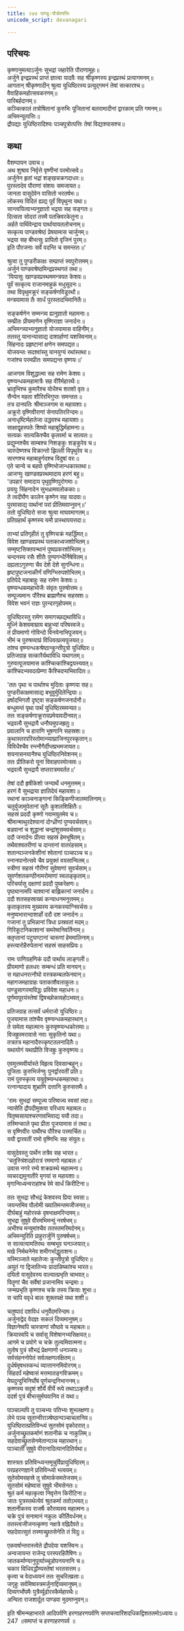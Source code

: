 ```yaml
---
title: २४७ पाण्डु-पौत्रोत्पत्तिः
unicode_script: devanagari

---
```

## परिचयः

कृष्णानुमत्याऽर्जुनः सुभद्रां जहारेति पौराणामूहः॥  
अर्जुने इन्द्रप्रस्थं प्राप्तं ज्ञात्वा यादवैः सह श्रीकृष्णस्य इन्द्रप्रस्थं प्रत्यागमनम्॥  
आगतान् श्रीकृष्णादीन् श्रुत्वा युधिष्ठिरस्य प्रत्युद्गमनं तेषां सत्कारश्च॥  
वैवाहिकमहोत्सवकरणम्॥  
पारिबर्हदानम्॥  
कञ्चित्कालं तत्रोषितानां कुरुभिः पूजितानां बलरामादीनां द्वारकाम् प्रति गमनम्॥  
अभिमन्यूत्पत्तिः॥  
द्रौपद्याः युधिष्ठिरादिश्यः पञ्चपुत्रोत्पत्तिः तेषां विद्याश्यासश्च॥  

## कथा

वैशम्पायन उवाच॥  
अथ शुश्राव निर्वृत्ते वृष्णीनां परमोत्सवे॥  
अर्जुनेन हृतां भद्रां शङ्खचक्रगदाधरः॥  
पुरस्तादेव पौराणां संशयः समजायत॥  
जानता वासुदेवेन वासितो भरतर्षभः॥  
लोकस्य विदितं ह्यद्य पूर्वं विपृथुना यथा॥  
सान्त्वयित्वाभ्यनुज्ञातो भद्रया सह सङ्गतः॥  
दित्सता सोदरां तस्मै पतत्त्रिवरकेतुना॥  
अर्हते पार्थिवेन्द्राय पार्थायायतलोचनाम्॥  
सत्कृत्य पाण्डवश्रेष्ठं प्रेषयामास चार्जुनम्॥  
भद्रया सह बीभत्सुः प्रापितो वृजिनं पुरम्॥  
इति पौरजनाः सर्वे वदन्ति च समन्ततः॥'  

श्रुत्वा तु पुण्डरीकाक्षः सम्प्राप्तं स्वपुरोत्तमम्॥  
अर्जुनं पाण्डवश्रेष्ठमिन्द्रप्रस्थगतं तथा॥  
'यियासुः खाण्डवप्रस्थममन्त्रयत केशवः॥  
पूर्वं सत्कृत्य राजानमाहुकं मधुसूदनः॥  
तथा विपृथुमक्रूरं सङ्कर्षणविडूरथौ॥  
मन्त्रयामास तैः सार्धं पुरस्तादभिमानितैः॥  

सङ्कर्षणेन सम्मन्त्र्य ह्यनुज्ञातो महामनाः॥  
सम्प्रीतः प्रीयमाणेन वृष्णिराज्ञा जनार्दनः॥  
अभिमन्त्र्याभ्यनुज्ञातो योजयामास वाहिनीम्॥  
ततस्तु यानान्यासाद्य दाशार्हाणां यशस्विनाम्॥  
सिंहनादः प्रहृष्टानां क्षणेन समपद्यत॥  
योजयन्तः सदश्वांस्तु यानयुग्यं रथांस्तथा॥  
गजांश्च परमप्रीतः समपद्यन्त वृष्णयः॥'  

आजगाम विशुद्धात्मा सह रामेण केशवः॥  
वृष्ण्यन्धकमहामात्रैः सह वीरैर्महारथैः॥  
भ्रातृभिश्च कुमारैश्च योधैश्च शतशो वृतः॥  
सैन्येन महता शौरिरभिगुप्तः समन्ततः॥  
तत्र दानपतिः श्रीमाञ्जगाम स महायशाः॥  
अक्रूरो वृष्णिवीराणां सेनापतिररिन्दमः॥  
अनाधृष्टिर्महातेजा उद्धवश्च महायशाः॥  
साक्षाद्वृहस्पतेः शिष्यो महाबुद्धिर्महामनाः॥  
सत्यकः सात्यकिश्चैव कृतवर्मा च सात्वतः॥  
प्रद्युम्नश्चैव साम्बश्च निशङ्कुः शङ्कुरेव च॥  
चारुदेष्णश्च विक्रान्तो झिल्ली विपृथुरेव च॥  
सारणश्च महाबाहुर्गदश्च विदुषां वरः॥  
एते चान्ये च बहवो वृष्णिभोजान्धकास्तथा॥  
आजग्मुः खाण्डवप्रस्थमादाय हरणं बहु॥  
'उपहारं समादाय पृथुवृष्णिपुरोगमाः॥  
प्रययुः सिंहनादेन सुभध्रामवलोककाः॥  
ते त्वदीर्घेण कालेन कृष्णेन सह यादवाः॥  
पुरमासाद्य पार्थानां परां प्रीतिमवाप्नुवन्॥'  
ततो युधिष्ठिरो सजा श्रुत्वा माघवमागतम्॥  
प्रतिग्रहार्थं कृष्णस्य यमौ प्रास्थापयत्तदा॥  

ताभ्यां प्रतिगृहीतं तु वृष्णिचक्रं महर्द्धिमत्॥  
विवेश खाण्डवप्रस्थं पताकाध्वजशोभितम्॥  
सम्मृष्टसिक्तपन्थानं पुष्पप्रकरशोभितम्॥  
चन्दनस्य रसैः शीतैः पुण्यगन्धैर्निषेवितम्॥  
दह्यताऽगुरुणा चैव देशे देशे सुगन्धिना॥  
हृष्टपुष्टजनाकीर्णं वणिग्भिरुपशोभितम्॥  
प्रतिपेदे महाबाहुः सह रामेण केशवः॥  
वृष्ण्यन्धकमहाभोजैः संवृतः पुरुषोत्तमः॥  
सम्पूज्यमानः पौरैश्च ब्राह्मणैश्च सहस्रशः॥  
विवेश भवनं राज्ञः पुरन्दरगृहोपमम्॥  

युधिष्ठिरस्तु रामेण समागच्छद्यथाविधि॥  
मूर्ध्नि केशवमाघ्राय बाहुभ्यां परिषस्वजे॥  
तं प्रीयमाणो गोविन्दो विनयेनाभिपूजयन्॥  
भीमं च पुरुषव्याघ्रं विधिवत्प्रत्यपूजयत्॥  
तांश्च वृष्ण्यन्धकश्रेष्ठान्कुन्तीपुत्रो युधिष्ठिरः॥  
प्रतिजग्राह सत्कारैर्यथाविधि यथागतम्॥  
गुरुवत्पूजयामास कांश्चित्कांश्चिद्वयस्यवत्॥  
कांश्चिदभ्यवदत्प्रेम्णा कैश्चिदप्यभिवादितः॥  

'ततः पृथा च पार्थाश्च मुदिताः कृष्णया सह॥  
पुण्डरीकाक्षमासाद्य बभूवुर्मुदितेन्द्रियाः॥  
हर्षादभिगतौ दृष्ट्वा सङ्कर्षणजनार्दनौ॥  
बन्धुमन्तं पृथा पार्थं युधिष्ठिरममन्यत॥  
ततः सङ्कर्षणाक्रूरावप्रमेयावदीनवत्॥  
भद्रवत्यै सुभद्रायै धनौघमुपजह्रतुः॥  
प्रवालानि च हाराणि भूषणानि सहस्रशः॥  
कुथास्तरपरिस्तोमान्व्याघ्राजिनपुरस्कृतान्॥  
विविधैश्चैव रन्त्नौगैर्दीप्तप्रभमजायत॥  
शयनासनयानैश्च युधिष्ठिरनिवेशनम्॥  
ततः प्रीतिकरो यूनां विवाहपरमोत्सवः॥  
भद्रवत्यै सुभद्रायै सप्तरात्रमवर्तत॥'  

तेषां ददौ हृषीकेशो जन्यार्थे धनमुत्तमम्॥  
हरणं वै सुभद्राया ज्ञातिदेयं महायशाः॥  
रथानां काञ्चनाङ्गानां किङ्किणीजालमालिनाम्॥  
चतुर्युजामुपेतानां सूतैः कुशलशिक्षितैः॥  
सहस्रं प्रददौ कृष्णो गवामयुतमेव च॥  
श्रीमान्माथुरदेश्यानां दोग्ध्रीणां पुण्यवर्चसाम्॥  
बडवानां च शुद्धानां चन्द्रांशुसमवर्चसाम्॥  
ददौ जनार्दनः प्रीत्या सहस्रं हेमभूषितम्॥  
तथैवाश्वतरीणां च दान्तानां वातरंहसाम्॥  
शतान्यञ्जनकेशीनां श्वेतानां पञ्चपञ्च च॥  
स्नानपानोत्सवे चैव प्रयुक्तं वयसान्वितम्॥  
स्त्रीणां सहस्रं गौरीणां सुवेषाणां सुवर्चसाम्॥  
सुवर्णशतकण्ठीनामरोमाणां स्वलङ्कृताम्॥  
परिचर्यासु दक्षाणां प्रददौ पुष्करेक्षणः॥  
पृष्ठ्यानामपि चाश्वानां बाह्लिकानां जनार्दनः॥  
ददौ शतसहस्राख्यं कन्याधनमनुत्तमम्॥  
कृताकृतस्य मुख्यस्य कनकस्याग्निवर्चसः॥  
मनुष्यभारान्दाशार्हो ददौ दश जनार्दनः॥  
गजानां तु प्रभिन्नानां त्रिधा प्रस्रवतां मदम्॥  
गिरिकूटनिकाशानां समरेष्वनिवर्तिनाम्॥  
क्लृप्तानां पटुघण्टानां चारूणां हेममालिनाम्॥  
हस्त्यारोहैरुपेतानां सहस्रं साहसप्रियः॥  

रामः पाणिग्रहणिकं ददौ पार्थाय लाङ्गली॥  
प्रीयमाणो हलधरः सम्बन्धं प्रति मानयन्॥  
स महाधनरत्नौघो वस्त्रकम्बलफेनवान्॥  
महागजमहाग्राहः पताकाशैवलाकुलः॥  
पाण्डुसागरमाविद्धः प्रविवेश महाधनः॥  
पूर्णमापूरयंस्तेषां द्विषच्छोकावहोऽभवत्॥  

प्रतिजग्राह तत्सर्वं धर्मराजो युधिष्ठिरः॥  
पूजयामास तांश्चैव वृष्ण्यन्धकमहारथान्॥  
ते समेता महात्मानः कुरुवृष्ण्यन्धकोत्तमाः॥  
विजह्रुरमरावासे नराः सुकृतिनो यथा॥  
तत्रतत्र महानादैरुत्कृष्टतलनादितैः॥  
यथायोगं यथाप्रीति विजह्रुः कुरुवृष्णयः॥  

एवमुत्तमवीर्यास्ते विहृत्य दिवसान्बहून्॥  
पूजिताः कुरुभिर्जग्मुः पुनर्द्वारवतीं प्रति॥  
रामं पुरुस्कृत्य ययुर्वृष्म्यन्धकमहारथाः॥  
रत्नान्यादाय शुभ्राणि दत्तानि कुरुसत्तमैः॥  

'रामः सुभद्रां सम्पूज्य परिष्वज्य स्वसां तदा॥  
न्यासेति द्रौपदीमुक्त्वा परिधाय महाबलः॥  
पितृष्वसायाश्चरणावभिवाद्य ययौ तदा॥  
तस्मिन्काले पृथा प्रीता पूजयामास तं तथा॥  
स वृष्णिवीरः पार्थैश्च पौरैश्च परमार्चितः॥  
ययौ द्वारवतीं रामो वृष्णिभिः सह संयुतः॥  

वासुदेवस्तु पार्थेन तत्रैव सह भारत॥  
'चतुस्त्रिंशदहोरात्रं रममाणो महाबलः॥'  
उवास नगरे रम्ये शक्रप्रस्थे महात्मना॥  
व्यचरद्यमुनातीरे मृगयां स महायशाः॥  
मृगान्विध्यन्वराहांश्च रेमे सार्धं किरीटिना॥  

ततः सुभद्रा सौभद्रं केशवस्य प्रिया स्वसा॥  
जयन्तमिव पौलोमी ख्यातिमन्तमजीजनत्॥  
दीर्घबाहुं महोरस्कं वृषभाक्षमरिन्दमम्॥  
सुभद्रा सुषुवे वीरमभिमन्युं नरर्षभम्॥  
अभीश्च मन्युमांश्चैव ततस्तमरिमर्दनम्॥  
अभिमन्युरिति प्राहुरार्जुनिं पुरुषर्षभम्॥  
स सात्वत्यामतिरथः सम्बभूव घनञ्जयात्॥  
मखे निर्मथनेनेव शमीगर्भाद्धुताशनः॥  
यस्मिञ्जाते महातेजाः कुन्तीपुत्रो युधिष्ठिरः॥  
अयुतं गा द्विजातिभ्यः प्रादान्निष्कांश्च भारत॥  
दयितो वासुदेवस्य वाल्यात्प्रभृति चाभवत्॥  
पितॄणां चैव सर्वेषां प्रजानामिव चन्द्रमाः॥  
जन्मप्रभृति कृष्णश्च चक्रे तस्य क्रियाः शुभाः॥  
स चापि ववृधे बालः शुक्लपक्षे यथा शशी॥  

चतुष्पादं दशविधं धनुर्वेदमरिन्दमः॥  
अर्जुनाद्वेद वेदज्ञः सकलं दिव्यमानुषम्॥  
विज्ञानेष्वपि चास्त्राणां सौष्ठवे च महाबलः॥  
क्रियास्वपि च सर्वासु विशेषानभ्यसिक्षयत्॥  
आगमे च प्रयोगे च चक्रे तुल्यमिवात्मना॥  
तुतोष पुत्रं सौभद्रं प्रेक्षणाणो धनञ्जयः॥  
सर्वसंहननोपेतं सर्वलक्षणलक्षितम्॥  
दुर्धर्षमृषभस्कन्धं व्यात्ताननमिवोरगम्॥  
सिंहदर्पं महेष्वासं मत्तमातङ्गविक्रमम्॥  
मेघदुन्दुभिनिर्घोषं पूर्णचन्द्रनिभाननम्॥  
कृष्णस्य सदृशं शौर्ये वीर्ये रूपे तथाऽऽकृतौ॥  
ददर्श पुत्रं बीभत्सुर्मघवानिव तं यथा॥  

पाञ्चाल्यपि तु पञ्चभ्यः पतिभ्यः शुभलक्षणा॥  
लेभे पञ्च सुतान्वीराञ्श्रेष्ठान्पञ्चाचलानिव॥  
युधिष्ठिरात्प्रतिविन्ध्यं सुतसोमं वृकोदरात्॥  
अर्जुनाच्छ्रुतकर्माणं शतानीकं च नाकुलिम्॥  
सहदेवाच्छ्रुतसेनमेतान्पञ्च महारथान्॥  
पाञ्चाली सुषुवे वीरानादित्यानदितिर्यथा॥  

शास्त्रतः प्रतिविन्ध्यन्तमूचुर्विप्रायुधिष्ठिरम्॥  
परप्रहरणज्ञाने प्रतिविन्ध्यो भत्वयम्॥  
सुतेसोमसहस्रे तु सोमार्कसमतेजसम्॥  
सुतसोमं महेष्वासं सुषुवे भीमसेनतः॥  
श्रुतं कर्म महत्कृत्वा निवृत्तेन किरीटिना॥  
जातः पुत्रस्तथेत्येवं श्रुतकर्मा ततोऽभवत्॥  
शतानीकस्य राजर्षेः कौरव्यस्य महात्मनः॥  
चक्रे पुत्रं सनामानं नकुलः कीर्तिवर्धनम्॥  
ततस्त्वजीजनत्कृष्णा नक्षत्रे वह्निदैवते॥  
सहदेवात्सुतं तस्माच्छ्रुतसेनेति तं विदुः॥  

एकवर्षान्तरास्त्वेते द्रौपदेया यशस्विनः॥  
अन्वजायन्त राजेन्द्र परस्परहितैषिणः॥  
जातकर्माण्यानुपूर्व्याच्चूडोपनयनानि च॥  
चकार विधिवद्धौम्यस्तेषां भरतसत्तम॥  
कृत्वा च वेदाध्ययनं ततः सुचरितव्रताः॥  
जगृहुः सर्वमिष्वस्त्रमर्जुनाद्दिव्यमानुषम्॥  
दिव्यगर्भोपमैः पुत्रैर्व्यूढोरस्कैर्महारथैः॥  
अन्विता राजशार्दूल पाण्डवा मुदमाप्नुवन्॥  

इति श्रीमन्महाभारते आदिपर्वणि हरणाहरणपर्वणि सप्तचत्वारिंशदधिकद्विशततमोऽध्यायः॥  
247 ॥समाप्तं च हरणाहरणपर्व ॥  